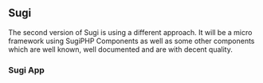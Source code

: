 ## Sugi ##

The second version of Sugi is using a different approach. It will be a micro framework using SugiPHP Components as well as some other components which are well known, well documented and are with decent quality.

### Sugi App ###

<?php

use SugiPHP\Sugi\App;

// Instantiate SugiPHP Application:
$app = new App();

// Or use Singleton pattern:
$app = App::getInstance();
